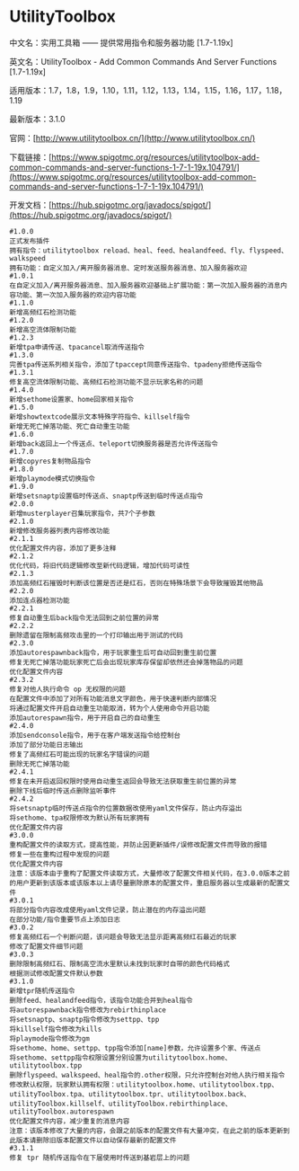 # UtilityToolbox

中文名：实用工具箱 —— 提供常用指令和服务器功能 [1.7-1.19x]

英文名：UtilityToolbox - Add Common Commands And Server Functions [1.7-1.19x]

适用版本：1.7，1.8，1.9，1.10，1.11，1.12，1.13，1.14，1.15，1.16，1.17，1.18，1.19

最新版本：3.1.0

官网：[http://www.utilitytoolbox.cn/](http://www.utilitytoolbox.cn/)

下载链接：[https://www.spigotmc.org/resources/utilitytoolbox-add-common-commands-and-server-functions-1-7-1-19x.104791/](https://www.spigotmc.org/resources/utilitytoolbox-add-common-commands-and-server-functions-1-7-1-19x.104791/)

开发文档：[https://hub.spigotmc.org/javadocs/spigot/](https://hub.spigotmc.org/javadocs/spigot/)

```
#1.0.0
正式发布插件
拥有指令：utilitytoolbox reload、heal、feed、healandfeed、fly、flyspeed、walkspeed
拥有功能：自定义加入/离开服务器消息、定时发送服务器消息、加入服务器欢迎
#1.0.1
在自定义加入/离开服务器消息、加入服务器欢迎基础上扩展功能：第一次加入服务器的消息内容功能、第一次加入服务器的欢迎内容功能
#1.1.0
新增高频红石检测功能
#1.2.0
新增高空流体限制功能
#1.2.3
新增tpa申请传送、tpacancel取消传送指令
#1.3.0
完善tpa传送系列相关指令，添加了tpaccept同意传送指令、tpadeny拒绝传送指令
#1.3.1
修复高空流体限制功能、高频红石检测功能不显示玩家名称的问题
#1.4.0
新增sethome设置家、home回家相关指令
#1.5.0
新增showtextcode展示文本特殊字符指令、killself指令
新增无死亡掉落功能、死亡自动重生功能
#1.6.0
新增back返回上一个传送点、teleport切换服务器是否允许传送指令
#1.7.0
新增copyres复制物品指令
#1.8.0
新增playmode模式切换指令
#1.9.0
新增setsnaptp设置临时传送点、snaptp传送到临时传送点指令
#2.0.0
新增musterplayer召集玩家指令，共7个子参数
#2.1.0
新增修改服务器列表内容修改功能
#2.1.1
优化配置文件内容，添加了更多注释
#2.1.2
优化代码，将旧代码逻辑修改至新代码逻辑，增加代码可读性
#2.1.3
添加高频红石摧毁时判断该位置是否还是红石，否则在特殊场景下会导致摧毁其他物品
#2.2.0
添加连点器检测功能
#2.2.1
修复自动重生后back指令无法回到之前位置的异常
#2.2.2
删除遗留在限制高频攻击里的一个打印输出用于测试的代码
#2.3.0
添加autorespawnback指令，用于玩家重生后可自动回到重生前位置
修复无死亡掉落功能玩家死亡后会出现玩家库存保留却依然还会掉落物品的问题
优化配置文件内容
#2.3.2
修复对他人执行命令 op 无权限的问题
在配置文件中添加了对所有功能消息文字颜色，用于快速判断内部情况
将通过配置文件开启自动重生功能取消，转为个人使用命令开启功能
添加autorespawn指令，用于开启自己的自动重生
#2.4.0
添加sendconsole指令，用于在客户端发送指令给控制台
添加了部分功能日志输出
修复了高频红石可能出现的玩家名字错误的问题
删除无死亡掉落功能
#2.4.1
修复在未开启返回权限时使用自动重生返回会导致无法获取重生前位置的异常
删除下线后临时传送点删除监听事件
#2.4.2
将setsnaptp临时传送点指令的位置数据改使用yaml文件保存，防止内存溢出
将sethome、tpa权限修改为默认所有玩家拥有
优化配置文件内容
#3.0.0
重构配置文件的读取方式，提高性能，并防止因更新插件/误修改配置文件而导致的报错
修复一些在重构过程中发现的问题
优化配置文件内容
注意：该版本由于重构了配置文件读取方式，大量修改了配置文件相关代码，在3.0.0版本之前的用户更新到该版本或该版本以上请尽量删除原本的配置文件，重启服务器以生成最新的配置文件
#3.0.1
将部分指令内容改成使用yaml文件记录，防止潜在的内存溢出问题
在部分功能/指令重要节点上添加日志
#3.0.2
修复高频红石一个判断问题，该问题会导致无法显示距离高频红石最近的玩家
修改了配置文件细节问题
#3.0.3
删除限制高频红石、限制高空流水里默认未找到玩家时自带的颜色代码格式
根据测试修改配置文件默认参数
#3.1.0
新增tpr随机传送指令
删除feed、healandfeed指令，该指令功能合并到heal指令
将autorespawnback指令修改为rebirthinplace
将setsnaptp、snaptp指令修改为settpp、tpp
将killself指令修改为kills
将playmode指令修改为gm
将sethome、home、settpp、tpp指令添加[name]参数，允许设置多个家、传送点
将sethome、settpp指令权限设置分别设置为utilitytoolbox.home、utilitytoolbox.tpp
删除flyspeed、walkspeed、heal指令的.other权限，只允许控制台对他人执行相关指令
修改默认权限，玩家默认拥有权限：utilitytoolbox.home、utilitytoolbox.tpp、utilityToolbox.tpa、utilitytoolbox.tpr、utilitytoolbox.back、utilityToolbox.killself、utilityToolbox.rebirthinplace、utilityToolbox.autorespawn
优化配置文件内容，减少重复的消息内容
注意：该版本修改了大量的内容，会跟之前版本的配置文件有大量冲突，在此之前的版本更新到此版本请删除旧版本配置文件以自动保存最新的配置文件
#3.1.1
修复 tpr 随机传送指令在下届使用时传送到基岩层上的问题
```
